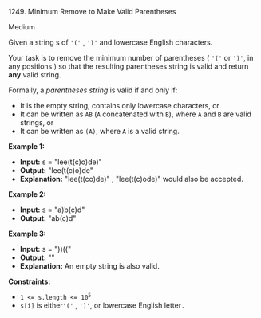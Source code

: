 1249\. Minimum Remove to Make Valid Parentheses

Medium

Given a string s of `'('` , `')'` and lowercase English characters.

Your task is to remove the minimum number of parentheses ( `'('` or `')'`, in any positions ) so that the resulting parentheses string is valid and return **any** valid string.

Formally, a <i>parentheses string</i> is valid if and only if:

* It is the empty string, contains only lowercase characters, or
* It can be written as `AB` (`A` concatenated with `B`), where `A` and `B` are valid strings, or
* It can be written as `(A)`, where `A` is a valid string.



**Example 1:**

- **Input:** s = "lee(t(c)o)de)"
- **Output:** "lee(t(c)o)de"
- **Explanation:** "lee(t(co)de)" , "lee(t(c)ode)" would also be accepted.

**Example 2:**

- **Input:** s = "a)b(c)d"
- **Output:** "ab(c)d"

**Example 3:**

- **Input:** s = "))(("
- **Output:** ""
- **Explanation:** An empty string is also valid.



**Constraints:**

* <code>1 <= s.length <= 10<sup>5</sup></code>
* `s[i]` is either`'('` , `')'`, or lowercase English letter`.`

